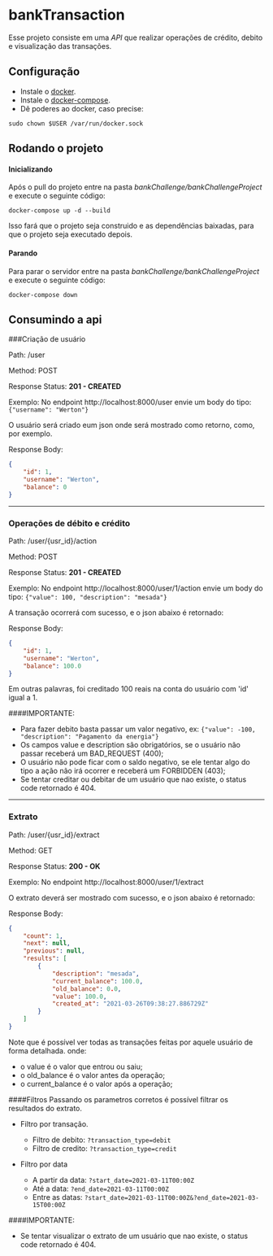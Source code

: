 # bankTransaction


Esse projeto consiste em uma *API* que realizar operações de crédito, debito e visualização das transações.

## Configuração
* Instale o [docker](https://tecadmin.net/install-docker-on-ubuntu/).
* Instale o [docker-compose](https://linuxize.com/post/how-to-install-and-use-docker-compose-on-ubuntu-18-04/).
* Dê poderes ao docker, caso precise: 
```
sudo chown $USER /var/run/docker.sock
```

## Rodando o projeto

#### Inicializando
Após o pull do projeto entre na pasta *bankChallenge/bankChallengeProject* e execute o seguinte código:
```
docker-compose up -d --build
```
Isso fará que o projeto seja construido e as dependências baixadas, para que o projeto seja executado depois.

#### Parando
Para parar o servidor entre na pasta *bankChallenge/bankChallengeProject* e execute o seguinte código:
```
docker-compose down
```

## Consumindo a api

###Criação de usuário

Path: /user

Method: POST

Response Status: **201 - CREATED** 

Exemplo: No endpoint http://localhost:8000/user envie um body do tipo:
``{"username": "Werton"}``

O usuário será criado eum json onde será mostrado como retorno, como, por exemplo.

Response Body:
```json
{
    "id": 1,
    "username": "Werton",
    "balance": 0
}
```
___

### Operações de débito e crédito
Path: /user/{usr_id}/action

Method: POST

Response Status: **201 - CREATED** 

Exemplo: No endpoint http://localhost:8000/user/1/action envie um body do tipo:
``{"value": 100, "description": "mesada"}``

A transação ocorrerá com sucesso, e o json abaixo é retornado: 

Response Body:
```json
{
    "id": 1,
    "username": "Werton",
    "balance": 100.0
}
```

Em outras palavras, foi creditado 100 reais na conta do usuário com 'id' igual a 1.

####IMPORTANTE:

- Para fazer debito basta passar um valor negativo, ex: `{"value": -100, "description": "Pagamento da energia"}`
- Os campos value e description são obrigatórios, se o usuário não passar receberá um BAD_REQUEST (400);
- O usuário não pode ficar com o saldo negativo, se ele tentar algo do tipo a ação não irá ocorrer e receberá um FORBIDDEN (403);
- Se tentar creditar ou debitar de um usuário que nao existe, o status code retornado é 404.

____
### Extrato
Path: /user/{usr_id}/extract

Method: GET

Response Status: **200 - OK** 

Exemplo: No endpoint http://localhost:8000/user/1/extract 

O extrato deverá ser mostrado com sucesso, e o json abaixo é retornado: 

Response Body:
```json
{
    "count": 1,
    "next": null,
    "previous": null,
    "results": [
        {
            "description": "mesada",
            "current_balance": 100.0,
            "old_balance": 0.0,
            "value": 100.0,
            "created_at": "2021-03-26T09:38:27.886729Z"
        }
    ]
}
```

Note que é possível ver todas as transações feitas por aquele usuário de forma detalhada.
onde:
- o value é o valor que entrou ou saiu;
- o old_balance é o valor antes da operação;
- o current_balance é o valor após a operação;

####Filtros
Passando os parametros corretos é possível filtrar os resultados do extrato.

- Filtro por transação.
  - Filtro de debito: `?transaction_type=debit`
  - Filtro de credito: `?transaction_type=credit`

- Filtro por data
  - A partir da data: `?start_date=2021-03-11T00:00Z`
  - Até a data: `?end_date=2021-03-11T00:00Z`
  - Entre as datas: `?start_date=2021-03-11T00:00Z&?end_date=2021-03-15T00:00Z`


####IMPORTANTE:

- Se tentar visualizar o extrato de um usuário que nao existe, o status code retornado é 404.
